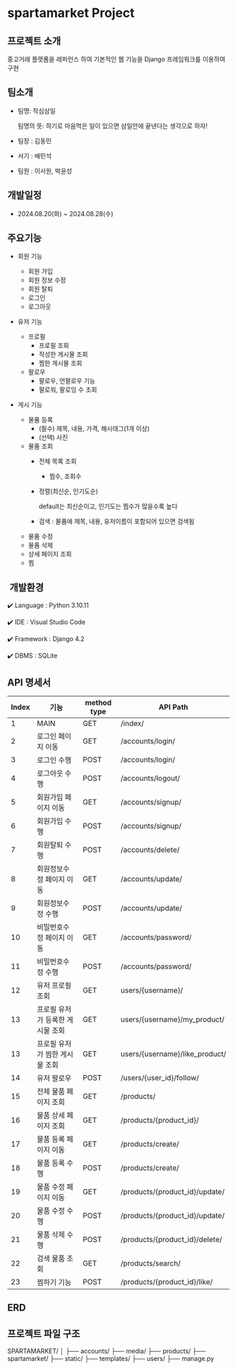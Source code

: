 #  spartamarket Project

##  프로젝트 소개
중고거래 플랫폼을 레퍼런스 하여 기본적인 웹 기능을 Django 프레임워크를 이용하여 구현

##  팀소개
- 팀명: 작심삼일
  
  팀명의 뜻: 하기로 마음먹은 일이 있으면 삼일안에 끝낸다는 생각으로 하자!
- 팀장 : 김동민
- 서기 : 배민석
- 팀원 : 이서원, 박윤성

##  개발일정
- 2024.08.20(화) ~ 2024.08.28(수)

##  주요기능

- 회원 기능
  - 회원 가입
  - 회원 정보 수정
  - 회원 탈퇴
  - 로그인
  - 로그아웃
 
- 유저 기능
  - 프로필
    - 프로필 조회
    - 작성한 게시물 조회
    - 찜한 게시물 조회
  - 팔로우
    - 팔로우, 언팔로우 기능
    - 팔로워, 팔로잉 수 조회

- 게시 기능
  - 물품 등록
    - (필수) 제목, 내용, 가격, 해시태그(1개 이상)
    - (선택) 사진
  - 물품 조회
    - 전체 목록 조회
      - 찜수, 조회수
    - 정렬(최신순, 인기도순)
 
      default는 최신순이고, 인기도는 찜수가 많을수록 높다
    - 검색 : 물품에 제목, 내용, 유저이름이 포함되어 있으면 검색됨
  - 물품 수정
  - 물품 삭제
  - 상세 페이지 조회
  - 찜


## ️ 개발환경

✔️ Language : Python 3.10.11

✔️ IDE : Visual Studio Code

✔️ Framework : Django 4.2

✔️  DBMS : SQLite

##  API 명세서
|Index|기능|method type|API Path|
|---|---|---|------|
|1|MAIN|GET|/index/|
|2|로그인 페이지 이동|GET|/accounts/login/|
|3|로그인 수행|POST|/accounts/login/|
|4|로그아웃 수행|POST|/accounts/logout/|
|5|회원가입 페이지 이동|GET|/accounts/signup/|
|6|회원가입 수행|POST|/accounts/signup/|
|7|회원탈퇴 수행|POST|/accounts/delete/|
|8|회원정보수정 페이지 이동|GET|/accounts/update/|
|9|회원정보수정 수행|POST|/accounts/update/|
|10|비밀번호수정 페이지 이동|GET|/accounts/password/|
|11|비밀번호수정 수행|POST|/accounts/password/|
|12|유저 프로필 조회|GET|users/{username}/|
|13|프로필 유저가 등록한 게시물 조회|GET|users/{username}/my_product/|
|13|프로필 유저가 찜한 게시물 조회|GET|users/{username}/like_product/|
|14|유저 팔로우|POST|/users/{user_id}/follow/|
|15|전체 물품 페이지 조회|GET|/products/|
|16|물품 상세 페이지 조회|GET|/products/{product_id}/|
|17|물품 등록 페이지 이동|GET|/products/create/|
|18|물품 등록 수행|POST|/products/create/|
|19|물품 수정 페이지 이동|GET|/products/{product_id}/update/|
|20|물품 수정 수행|POST|/products/{product_id}/update/|
|21|물품 삭제 수행|POST|/products/{product_id}/delete/|
|22|검색 물품 조회|GET|/products/search/|
|23|찜하기 기능|POST|/products/{product_id}/like/|

##  ERD


##  프로젝트 파일 구조
SPARTAMARKET/
│
├── accounts/
├── media/
├── products/
├── spartamarket/
├── static/
├── templates/
├── users/
├── manage.py
